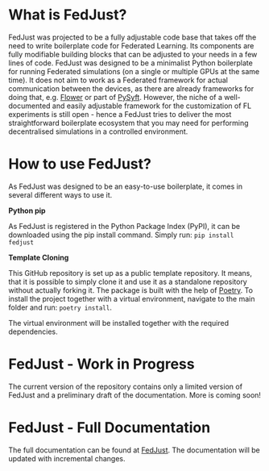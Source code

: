 # What is FedJust?
FedJust was projected to be a fully adjustable code base that takes off the need to write boilerplate code for Federated Learning. Its components are fully modifiable building blocks that can be adjusted to your needs in a few lines of code. FedJust was designed to be a minimalist Python boilerplate for running Federated simulations (on a single or multiple GPUs at the same time). It does not aim to work as a Federated framework for actual communication between the devices, as there are already frameworks for doing that, e.g. [Flower](https://flower.ai/docs/framework/tutorial-series-what-is-federated-learning.html) or part of [PySyft](https://github.com/OpenMined/PySyft). However, the niche of a well-documented and easily adjustable framework for the customization of FL experiments is still open - hence a FedJust tries to deliver the most straightforward boilerplate ecosystem that you may need for performing decentralised simulations in a controlled environment.

# How to use FedJust?
As FedJust was designed to be an easy-to-use boilerplate, it comes in several different ways to use it.

**Python pip**

As FedJust is registered in the Python Package Index (PyPI), it can be downloaded using the pip install command. Simply run:
```pip install fedjust```

**Template Cloning**

This GitHub repository is set up as a public template repository. It means, that it is possible to simply clone it and use it as a standalone repository without actually forking it. The package is built with the help of [Poetry](https://python-poetry.org/). To install the project together with a virtual environment, navigate to the main folder and run:
```poetry install```.

The virtual environment will be installed together with the required dependencies.

# FedJust - Work in Progress
The current version of the repository contains only a limited version of FedJust and a preliminary draft of the documentation. More is coming soon!

# FedJust - Full Documentation
The full documentation can be found at [FedJust](https://mkzuziak.github.io/FedJust/). The documentation will be updated with incremental changes.
